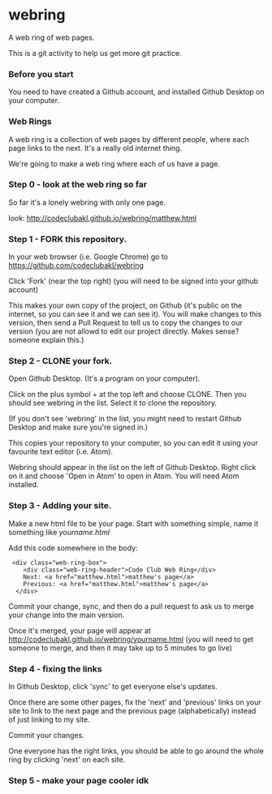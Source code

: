 # webring

A web ring of web pages.

This is a git activity to help us get more git practice.

### Before you start

You need to have created a Github account, and installed Github Desktop on your computer.

### Web Rings

A web ring is a collection of web pages by different people, where each page links to the next. It's a really old internet thing.

We're going to make a web ring where each of us have a page.

### Step 0 - look at the web ring so far

So far it's a lonely webring with only one page.

look:
http://codeclubakl.github.io/webring/matthew.html

### Step 1 - FORK this repository.

In your web browser (i.e. Google Chrome) go to https://github.com/codeclubakl/webring

Click 'Fork' (near the top right) (you will need to be signed into your github account)

This makes your own copy of the project, on Github (it's public on the internet, so you can see it and we can see it). You will make changes to this version, then send a Pull Request to tell us to copy the changes to our version (you are not allowd to edit our project directly. Makes sense? someone explain this.)

### Step 2 - CLONE your fork.

Open Github Desktop. (It's a program on your computer).

Click on the plus symbol + at the top left and choose CLONE. Then you should see webring in the list. Select it to clone the repository.

(If you don't see 'webring' in the list, you might need to restart Github Desktop and make sure you're signed in.)

This copies your repository to your computer, so you can edit it using your favourite text editor (i.e. Atom).

Webring should appear in the list on the left of Github Desktop. Right click on it and choose 'Open in Atom' to open in Atom. You will need Atom installed.

### Step 3 - Adding your site.

Make a new html file to be your page. Start with something simple, name it something like _yourname.html_

Add this code somewhere in the body:

```
 <div class="web-ring-box">
    <div class="web-ring-header">Code Club Web Ring</div>
    Next: <a href="matthew.html">matthew's page</a>
    Previous: <a href="matthew.html">matthew's page</a>
  </div>
```

Commit your change, sync, and then do a pull request to ask us to merge your change into the main version.

Once it's merged, your page will appear at http://codeclubakl.github.io/webring/yourname.html (you will need to get someone to merge, and then it may take up to 5 minutes to go live)

### Step 4 - fixing the links

In Github Desktop, click 'sync' to get everyone else's updates.

Once there are some other pages, fix the 'next' and 'previous' links on your site to link to the next page and the previous page (alphabetically) instead of just linking to my site.

Commit your changes.

One everyone has the right links, you should be able to go around the whole ring by clicking 'next' on each site.

### Step 5 - make your page cooler idk
